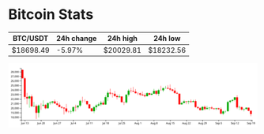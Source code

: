# Bitcoin Stats

BTC/USDT|24h change|24h high|24h low|
|---|---|---|---|
|$18698.49|-5.97%|$20029.81|$18232.56|

<img src="./chart.svg">
